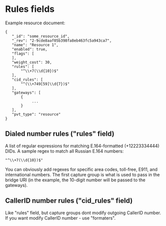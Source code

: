 
# Rules fields

Example resource document:

    {
       "_id": "some_resource_id",
       "_rev": "2-9cde8aaf05b398fa8eb463fc5a943ca7",
       "name": "Resource 1",
       "enabled": true,
       "flags": [
       ],
       "weight_cost": 30,
       "rules": [
           "^\\+7(\\d{10})$"
       ],
       "cid_rules": [
           "^(\\+749[59]\\d{7})$"
       ],
       "gateways": [
           {
                ...
           }
       ],
       "pvt_type": "resource"
    }

## Dialed number rules ("rules" field)
A list of regular expressions for matching E.164-formatted (+12223334444) DIDs. A sample regex to match all Russian E.164 numbers:

    "^\\+7(\\d{10})$"

You can obviously add regexes for specific area codes, toll-free, E911, and international numbers. The first capture group is what is used to pass in the bridge URI (in the example, the 10-digit number will be passed to the gateways).

## CallerID number rules ("cid_rules" field)
Like "rules" field, but capture groups dont modify outgoing CallerID number. If you want modify CallerID number - use "formaters".

